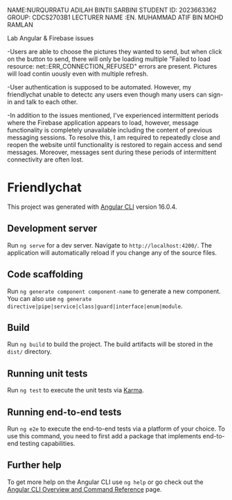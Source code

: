 NAME:NURQURRATU ADILAH BINTII SARBINI
STUDENT ID: 2023663362
GROUP: CDCS2703B1
LECTURER NAME :EN. MUHAMMAD ATIF BIN MOHD RAMLAN

Lab Angular & Firebase issues

-Users are able to choose the pictures they wanted to send, but when click on the button to send, there will only be loading  multiple "Failed to load resource: net::ERR_CONNECTION_REFUSED" errors are present. Pictures will load contin     uously even with multiple refresh.


-User authentication is supposed to be automated. However, my friendlychat unable to detectc any users even though many users can sign-in and talk to each other.

-In addition to the issues mentioned, I've experienced intermittent periods where the Firebase application appears to load, however, message functionality is completely unavailable including the content of previous messaging sessions.  To resolve this, I am required to repeatedly close and reopen the website until functionality is restored to regain access and send messages. Moreover, messages sent during these periods of intermittent connectivity are often lost.


# Friendlychat

This project was generated with [Angular CLI](https://github.com/angular/angular-cli) version 16.0.4.

## Development server

Run `ng serve` for a dev server. Navigate to `http://localhost:4200/`. The application will automatically reload if you change any of the source files.

## Code scaffolding

Run `ng generate component component-name` to generate a new component. You can also use `ng generate directive|pipe|service|class|guard|interface|enum|module`.

## Build

Run `ng build` to build the project. The build artifacts will be stored in the `dist/` directory.

## Running unit tests

Run `ng test` to execute the unit tests via [Karma](https://karma-runner.github.io).

## Running end-to-end tests

Run `ng e2e` to execute the end-to-end tests via a platform of your choice. To use this command, you need to first add a package that implements end-to-end testing capabilities.

## Further help

To get more help on the Angular CLI use `ng help` or go check out the [Angular CLI Overview and Command Reference](https://angular.io/cli) page.
